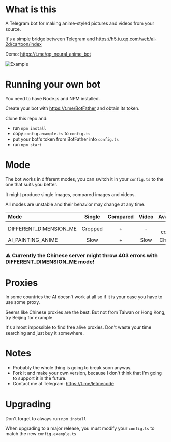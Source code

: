 # What is this
A Telegram bot for making anime-styled pictures and videos from your source.

It's a simple bridge between Telegram and https://h5.tu.qq.com/web/ai-2d/cartoon/index

Demo: https://t.me/qq_neural_anime_bot

![Example](example.jpg)

# Running your own bot
You need to have Node.js and NPM installed.

Create your bot with https://t.me/BotFather and obtain its token.

Clone this repo and:

- run `npm install`
- copy `config.example.ts` to `config.ts`
- put your bot's token from BotFather into `config.ts`
- run `npm start`

# Mode
The bot works in different modes, you can switch it in your `config.ts` to the one that suits you better.

It might produce single images, compared images and videos.

All modes are unstable and their behavior may change at any time.

| Mode                      | Single  | Compared | Video | Availability   |
| :---                      |  :---:  |  :---:   | :---: |     :---:      |
| DIFFERENT_DIMENSION_ME    | Cropped | +        | -     | Most countries |
| AI_PAINTING_ANIME         | Slow    | +        | Slow  | China only     |

### ⚠️ Currently the Chinese server might throw 403 errors with DIFFERENT_DIMENSION_ME mode!

# Proxies
In some countries the AI doesn't work at all so if it is your case you have to use some proxy.

Seems like Chinese proxies are the best.
But not from Taiwan or Hong Kong, try Beijing for example.

It's almost impossible to find free alive proxies. Don't waste your time searching and just buy it somewhere.

# Notes
- Probably the whole thing is going to break soon anyway.
- Fork it and make your own version, because I don't think that I'm going to support it in the future.
- Contact me at Telegram: https://t.me/letmecode

# Upgrading
Don't forget to always run `npm install`

When upgrading to a major release, you must modify your `config.ts` to match the new `config.example.ts`
